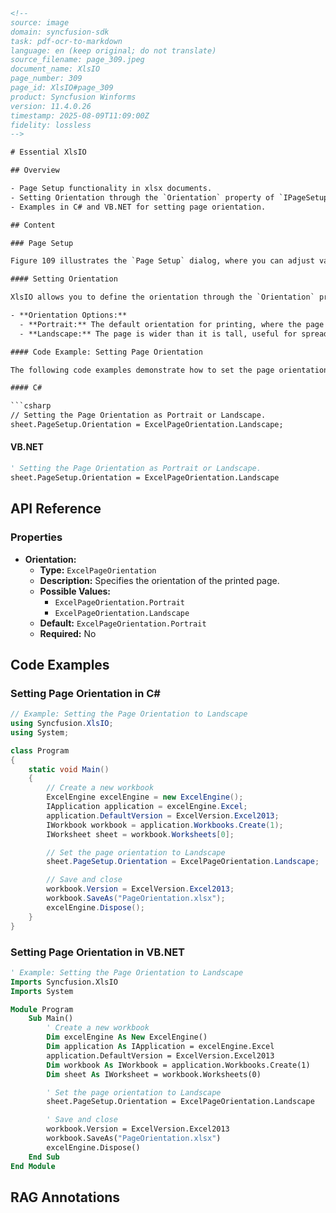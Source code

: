 ```html
<!-- 
source: image
domain: syncfusion-sdk
task: pdf-ocr-to-markdown
language: en (keep original; do not translate)
source_filename: page_309.jpeg
document_name: XlsIO
page_number: 309
page_id: XlsIO#page_309
product: Syncfusion Winforms
version: 11.4.0.26
timestamp: 2025-08-09T11:09:00Z
fidelity: lossless
-->

# Essential XlsIO

## Overview

- Page Setup functionality in xlsx documents.
- Setting Orientation through the `Orientation` property of `IPageSetup`.
- Examples in C# and VB.NET for setting page orientation.

## Content

### Page Setup

Figure 109 illustrates the `Page Setup` dialog, where you can adjust various page settings, including the orientation, margins, header/footer, and sheet options.

#### Setting Orientation

XlsIO allows you to define the orientation through the `Orientation` property of the `IPageSetup` interface.

- **Orientation Options:**
  - **Portrait:** The default orientation for printing, where the page is taller than it is wide.
  - **Landscape:** The page is wider than it is tall, useful for spreadsheets with wide data.

#### Code Example: Setting Page Orientation

The following code examples demonstrate how to set the page orientation using C# and VB.NET.

#### C#

```csharp
// Setting the Page Orientation as Portrait or Landscape.
sheet.PageSetup.Orientation = ExcelPageOrientation.Landscape;
```

#### VB.NET

```vb
' Setting the Page Orientation as Portrait or Landscape.
sheet.PageSetup.Orientation = ExcelPageOrientation.Landscape
```

## API Reference

### Properties

- **Orientation:** 
  - **Type:** `ExcelPageOrientation`
  - **Description:** Specifies the orientation of the printed page.
  - **Possible Values:**
    - `ExcelPageOrientation.Portrait`
    - `ExcelPageOrientation.Landscape`
  - **Default:** `ExcelPageOrientation.Portrait`
  - **Required:** No

## Code Examples

### Setting Page Orientation in C#

```csharp
// Example: Setting the Page Orientation to Landscape
using Syncfusion.XlsIO;
using System;

class Program
{
    static void Main()
    {
        // Create a new workbook
        ExcelEngine excelEngine = new ExcelEngine();
        IApplication application = excelEngine.Excel;
        application.DefaultVersion = ExcelVersion.Excel2013;
        IWorkbook workbook = application.Workbooks.Create(1);
        IWorksheet sheet = workbook.Worksheets[0];

        // Set the page orientation to Landscape
        sheet.PageSetup.Orientation = ExcelPageOrientation.Landscape;

        // Save and close
        workbook.Version = ExcelVersion.Excel2013;
        workbook.SaveAs("PageOrientation.xlsx");
        excelEngine.Dispose();
    }
}
```

### Setting Page Orientation in VB.NET

```vb
' Example: Setting the Page Orientation to Landscape
Imports Syncfusion.XlsIO
Imports System

Module Program
    Sub Main()
        ' Create a new workbook
        Dim excelEngine As New ExcelEngine()
        Dim application As IApplication = excelEngine.Excel
        application.DefaultVersion = ExcelVersion.Excel2013
        Dim workbook As IWorkbook = application.Workbooks.Create(1)
        Dim sheet As IWorksheet = workbook.Worksheets(0)

        ' Set the page orientation to Landscape
        sheet.PageSetup.Orientation = ExcelPageOrientation.Landscape

        ' Save and close
        workbook.Version = ExcelVersion.Excel2013
        workbook.SaveAs("PageOrientation.xlsx")
        excelEngine.Dispose()
    End Sub
End Module
```

## RAG Annotations

<!-- tags: [xlsio, page setup, orientation, ipagesetup, c#, vb.net] keywords: [xlsio, excel, page setup, orientation, landscape, portrait, csharp, vb.net, api, code example] -->
```